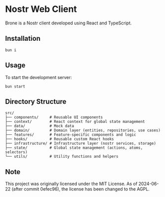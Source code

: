 # Nostr Web Client

Brone is a Nostr client developed using React and TypeScript.

## Installation

```
bun i
```

## Usage

To start the development server:

```
bun start
```

## Directory Structure

```
src/
├── components/     # Reusable UI components
├── context/        # React context for global state management
├── data/           # Mock data
├── domain/         # Domain layer (entities, repositories, use cases)
├── features/       # Feature-specific components and logic
├── hooks/          # Reusable custom React hooks
├── infrastructure/ # Infrastructure layer (nostr services, storage)
├── state/          # Global state management (actions, atoms, selectors)
└── utils/          # Utility functions and helpers
```

## Note

This project was originally licensed under the MIT License. As of 2024-06-22 (after commit 0efec96), the license has been changed to the AGPL.
